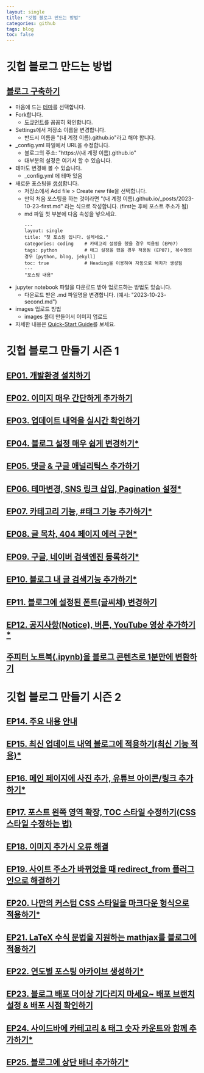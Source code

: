 ```yaml
---
layout: single
title: "깃헙 블로그 만드는 방법"
categories: github
tags: blog
toc: false
---
```


# 깃헙 블로그 만드는 방법

## [블로그 구축하기](https://www.youtube.com/watch?v=ACzFIAOsfpM)

* 마음에 드는 [테마](https://github.com/topics/jekyll-theme)를 선택합니다.
* Fork합니다.
  - [도큐먼트](https://mmistakes.github.io/minimal-mistakes/docs/configuration)를 꼼꼼히 확인합니다.
* Settings에서 저장소 이름을 변경합니다.
  - 반드시 이름을 "(내 계정 이름).github.io"라고 해야 합니다.
* _config.yml 파일에서 URL을 수정합니다.
  - 블로그의 주소: "https://(내 계정 이름).github.io"
  - 대부분의 설정은 여기서 할 수 있습니다.
* 테마도 변경해 볼 수 있습니다.
  - _config.yml 에 테마 있음
* 새로운 포스팅을 [생성](https://jekyllrb.com/docs/posts)합니다.
  - 저장소에서 Add file > Create new file을 선택합니다.
  - 만약 처음 포스팅을 하는 것이라면 "(내 계정 이름).github.io/_posts/2023-10-23-first.md" 라는 식으로 작성합니다. (first는 후에 포스트 주소가 됨)
  - md 파일 첫 부분에 다음 속성을 넣으세요.
    ```
    ---
    layout: single
    title: "첫 포스팅 입니다. 설레네요."
    categories: coding    # 카테고리 설정을 했을 경우 적용됨 (EP07)
    tags: python          # 태그 설정을 했을 경우 적용됨 (EP07), 복수형의 경우 [python, blog, jekyll]
    toc: true             # Heading을 이용하여 자동으로 목차가 생성됨
    ---
    "포스팅 내용"
    ```
* jupyter notebook 파일을 다운로드 받아 업로드하는 방법도 있습니다.
  - 다운로드 받은 .md 파일명을 변경합니다. (예시: "2023-10-23-second.md")
* images 업로드 방법
  - images 폴더 만들어서 이미지 업로드
* 자세한 내용은 [Quick-Start Guide](https://mmistakes.github.io/minimal-mistakes/docs/quick-start-guide/)를 보세요.

# 깃헙 블로그 만들기 시즌 1

## [EP01. 개발환경 설치하기](https://www.youtube.com/watch?v=--MMmHbSH9k)

## [EP02. 이미지 매우 간단하게 추가하기](https://www.youtube.com/watch?v=1UEOWcKcVdk)

## [EP03. 업데이트 내역을 실시간 확인하기](https://www.youtube.com/watch?v=0TeHUqSAb6Q)

## [EP04. 블로그 설정 매우 쉽게 변경하기*](https://www.youtube.com/watch?v=c-h3XcDjHtQ)

## [EP05. 댓글 & 구글 애널리틱스 추가하기](https://www.youtube.com/watch?v=anXaW9xhgcU)

## [EP06. 테마변경, SNS 링크 삽입, Pagination 설정*](https://www.youtube.com/watch?v=Wi1W3hpfvZc)

## [EP07. 카테고리 기능, #태그 기능 추가하기*](https://www.youtube.com/watch?v=3UOh0rKlxjg)

## [EP08. 글 목차, 404 페이지 에러 구현*](https://www.youtube.com/watch?v=OoeGqYu8JFQ)

## [EP09. 구글, 네이버 검색엔진 등록하기*](https://www.youtube.com/watch?v=OxRZrg0u6h4)

## [EP10. 블로그 내 글 검색기능 추가하기*](https://www.youtube.com/watch?v=AONVKTeeaWY)

## [EP11. 블로그에 설정된 폰트(글씨체) 변경하기](https://www.youtube.com/watch?v=k7DjQ1JF9rY)

## [EP12. 공지사항(Notice), 버튼, YouTube 영상 추가하기*](https://www.youtube.com/watch?v=q0P3TSoVNDM)

## [주피터 노트북(.ipynb)을 블로그 콘텐츠로 1분만에 변환하기](https://www.youtube.com/watch?v=g4TgmY5VK-A)

# 깃헙 블로그 만들기 시즌 2

## [EP14. 주요 내용 안내](https://www.youtube.com/watch?v=p1cdQPw-JME)

## [EP15. 최신 업데이트 내역 블로그에 적용하기(최신 기능 적용)*](https://www.youtube.com/watch?v=zoZ4LF-8j2E)

## [EP16. 메인 페이지에 사진 추가, 유튜브 아이콘/링크 추가하기*](https://www.youtube.com/watch?v=PODVNQI6QL0)

## [EP17. 포스트 왼쪽 영역 확장, TOC 스타일 수정하기(CSS 스타일 수정하는 법)](https://www.youtube.com/watch?v=GIsCf9_jboM)

## [EP18. 이미지 추가시 오류 해결](https://www.youtube.com/watch?v=ndJ5B-DyBnA)

## [EP19. 사이트 주소가 바뀌었을 때 redirect_from 플러그인으로 해결하기](https://www.youtube.com/watch?v=aVhu5CEpkSI)

## [EP20. 나만의 커스텀 CSS 스타일을 마크다운 형식으로 적용하기*](https://www.youtube.com/watch?v=monQhJMsGi4)

## [EP21. LaTeX 수식 문법을 지원하는 mathjax를 블로그에 적용하기](https://www.youtube.com/watch?v=3O08iA_BFbM)

## [EP22. 연도별 포스팅 아카이브 생성하기*](https://www.youtube.com/watch?v=251YUs2FGfI)

## [EP23. 블로그 배포 더이상 기다리지 마세요~ 배포 브랜치 설정 & 배포 시점 확인하기](https://www.youtube.com/watch?v=5aoIeNvquOE)

## [EP24. 사이드바에 카테고리 & 태그 숫자 카운트와 함께 추가하기*](https://www.youtube.com/watch?v=FDFBJ_86sF4)

## [EP25. 블로그에 상단 배너 추가하기*](https://www.youtube.com/watch?v=fo3tpjxZbZQ)

